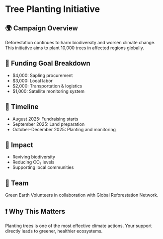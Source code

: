 # Tree Planting Initiative

## 🌍 Campaign Overview
Deforestation continues to harm biodiversity and worsen climate change. This initiative aims to plant 10,000 trees in affected regions globally.

## 🎯 Funding Goal Breakdown
- $4,000: Sapling procurement
- $3,000: Local labor
- $2,000: Transportation & logistics
- $1,000: Satellite monitoring system

## 📅 Timeline
- August 2025: Fundraising starts
- September 2025: Land preparation
- October–December 2025: Planting and monitoring

## 🌱 Impact
- Reviving biodiversity
- Reducing CO₂ levels
- Supporting local communities

## 👥 Team
Green Earth Volunteers in collaboration with Global Reforestation Network.

## ❗ Why This Matters
Planting trees is one of the most effective climate actions. Your support directly leads to greener, healthier ecosystems.
